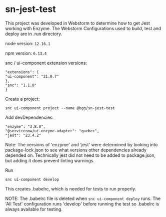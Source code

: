 sn-jest-test
===============================================
This project was developed in Webstorm to determine how to get Jest working with Enzyme. The Webstorm Configurations used to build, test and deploy are in .run directory.

node version: ```12.16.1```

npm version: ```6.13.4```

snc / ui-component extension versions:
```{
"extensions": {
"ui-component": "21.0.7"
},
"snc": "1.1.0"
}
```

Create a project:
```
snc ui-component project --name @bgg/sn-jest-test
```

Add devDependencies:
```
"enzyme": "3.8.0",
"@servicenow/ui-enzyme-adapter": "quebec",
"jest": "23.4.2"
```
Note: The versions of 'enzyme' and 'jest' were determined by looking into package-lock.json to see what versions other dependencies already depended on. Technically jest did not need to be added to package.json, but adding it does prevent linting warnings.

Run
```
snc ui-component develop
```
This creates .babelrc, which is needed for tests to run properly.

NOTE: The .babelrc file is deleted when ```snc ui-component deploy``` runs. The 'All Test' configuration runs 'develop' before running the test so .babelrc is always available for testing.
